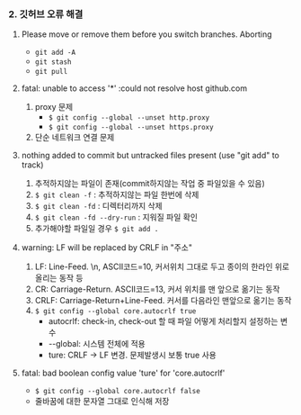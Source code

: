 ### 2. 깃허브 오류 해결
1. Please move or remove them before you switch branches. Aborting
    - ```git add -A```
    - ```git stash```
    - ```git pull```


2. fatal: unable to access '*' :could not resolve host github.com
    1. proxy 문제
        - ```$ git config --global --unset http.proxy```
        - ```$ git config --global --unset https.proxy```
    2. 단순 네트워크 연결 문제


3. nothing added to commit but untracked files present (use "git add" to track)
    1. 추적하지않는 파일이 존재(commit하지않는 작업 중 파일있을 수 있음)
    2. ```$ git clean -f``` : 추적하지않는 파일 한번에 삭제
    3. ```$ git clean -fd``` : 디렉터리까지 삭제
    4. ```$ git clean -fd --dry-run``` : 지워질 파일 확인
    5. 추가해야할 파일일 경우 ```$ git add .```
 
 
4. warning: LF will be replaced by CRLF in "주소"
    1. LF: Line-Feed. \n, ASCII코드=10, 커서위치 그대로 두고 종이의 한라인 위로 올리는 동작 등
    2. CR: Carriage-Return. ASCII코드=13, 커서 위치를 맨 앞으로 옮기는 동작
    3. CRLF: Carriage-Return+Line-Feed. 커서를 다음라인 맨앞으로 옮기는 동작
    4. ```$ git config --global core.autocrlf true```
        - autocrlf: check-in, check-out 할 때 파일 어떻게 처리할지 설정하는 변수
        - --global: 시스템 전체에 적용
        - ture: CRLF -> LF 변경. 문제발생시 보통 true 사용


5. fatal: bad boolean config value 'ture' for 'core.autocrlf'
    - ```$ git config --global core.autocrlf false```
    - 줄바꿈에 대한 문자열 그대로 인식해 저장
